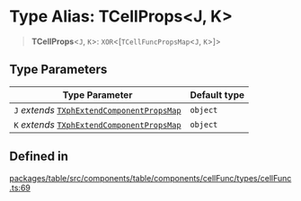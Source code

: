 # Type Alias: TCellProps\<J, K\>

> **TCellProps**\<`J`, `K`\>: `XOR`\<[`TCellFuncPropsMap`\<`J`, `K`\>]\>

## Type Parameters

| Type Parameter | Default type |
| ------ | ------ |
| `J` *extends* [`TXphExtendComponentPropsMap`](TXphExtendComponentPropsMap.md) | `object` |
| `K` *extends* [`TXphExtendComponentPropsMap`](TXphExtendComponentPropsMap.md) | `object` |

## Defined in

[packages/table/src/components/table/components/cellFunc/types/cellFunc.ts:69](https://github.com/XiaoPiHong/xph-crud/blob/a66f5e1165d80a9a49dbfe85e58764d0d506a6ef/packages/table/src/components/table/components/cellFunc/types/cellFunc.ts#L69)
